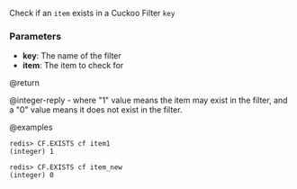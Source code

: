 Check if an `item` exists in a Cuckoo Filter `key`

### Parameters

* **key**: The name of the filter
* **item**: The item to check for

@return

@integer-reply - where "1" value means the item may exist in the filter,
and a "0" value means it does not exist in the filter.

@examples

```
redis> CF.EXISTS cf item1
(integer) 1
```
```
redis> CF.EXISTS cf item_new
(integer) 0
```